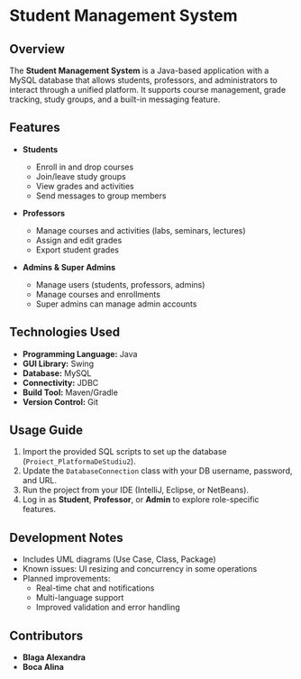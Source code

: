 # Student Management System

## Overview
The **Student Management System** is a Java-based application with a MySQL database that allows students, professors, and administrators to interact through a unified platform. It supports course management, grade tracking, study groups, and a built-in messaging feature.  

## Features
- **Students**
  - Enroll in and drop courses  
  - Join/leave study groups  
  - View grades and activities  
  - Send messages to group members  

- **Professors**
  - Manage courses and activities (labs, seminars, lectures)  
  - Assign and edit grades  
  - Export student grades  

- **Admins & Super Admins**
  - Manage users (students, professors, admins)  
  - Manage courses and enrollments  
  - Super admins can manage admin accounts  

## Technologies Used
- **Programming Language:** Java  
- **GUI Library:** Swing  
- **Database:** MySQL  
- **Connectivity:** JDBC  
- **Build Tool:** Maven/Gradle  
- **Version Control:** Git  

## Usage Guide
1. Import the provided SQL scripts to set up the database (`Proiect_PlatformaDeStudiu2`).  
2. Update the `DatabaseConnection` class with your DB username, password, and URL.  
3. Run the project from your IDE (IntelliJ, Eclipse, or NetBeans).  
4. Log in as **Student**, **Professor**, or **Admin** to explore role-specific features.  

## Development Notes
- Includes UML diagrams (Use Case, Class, Package)  
- Known issues: UI resizing and concurrency in some operations  
- Planned improvements:  
  - Real-time chat and notifications  
  - Multi-language support  
  - Improved validation and error handling  

## Contributors
- **Blaga Alexandra**
- **Boca Alina**
